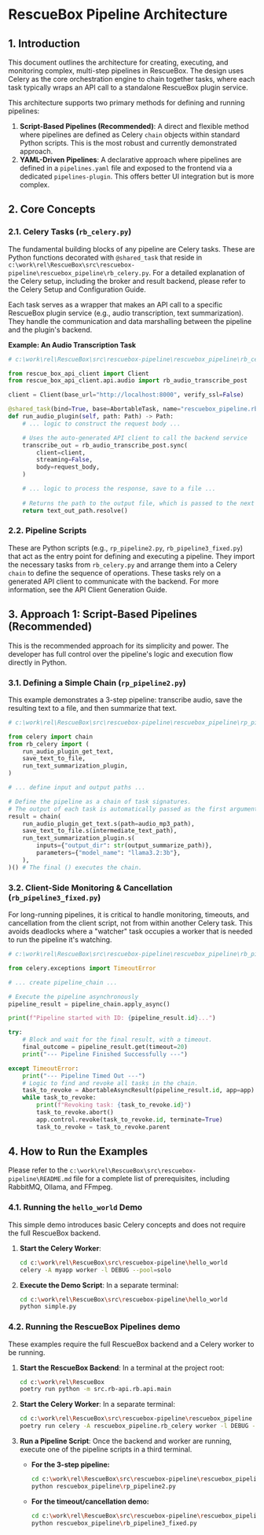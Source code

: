 # RescueBox Pipeline Architecture

## 1. Introduction

This document outlines the architecture for creating, executing, and monitoring complex, multi-step pipelines in RescueBox. The design uses Celery as the core orchestration engine to chain together tasks, where each task typically wraps an API call to a standalone RescueBox plugin service.

This architecture supports two primary methods for defining and running pipelines:

1.  **Script-Based Pipelines (Recommended)**: A direct and flexible method where pipelines are defined as Celery `chain` objects within standard Python scripts. This is the most robust and currently demonstrated approach.
2.  **YAML-Driven Pipelines**: A declarative approach where pipelines are defined in a `pipelines.yaml` file and exposed to the frontend via a dedicated `pipelines-plugin`. This offers better UI integration but is more complex.

## 2. Core Concepts

### 2.1. Celery Tasks (`rb_celery.py`)

The fundamental building blocks of any pipeline are Celery tasks. These are Python functions decorated with `@shared_task` that reside in `c:\work\rel\RescueBox\src\rescuebox-pipeline\rescuebox_pipeline\rb_celery.py`. For a detailed explanation of the Celery setup, including the broker and result backend, please refer to the Celery Setup and Configuration Guide.

Each task serves as a wrapper that makes an API call to a specific RescueBox plugin service (e.g., audio transcription, text summarization). They handle the communication and data marshalling between the pipeline and the plugin's backend.

**Example: An Audio Transcription Task**
```python
# c:\work\rel\RescueBox\src\rescuebox-pipeline\rescuebox_pipeline\rb_celery.py

from rescue_box_api_client import Client
from rescue_box_api_client.api.audio import rb_audio_transcribe_post

client = Client(base_url="http://localhost:8000", verify_ssl=False)

@shared_task(bind=True, base=AbortableTask, name="rescuebox_pipeline.rb_celery.run_audio_plugin")
def run_audio_plugin(self, path: Path) -> Path:
    # ... logic to construct the request body ...

    # Uses the auto-generated API client to call the backend service
    transcribe_out = rb_audio_transcribe_post.sync(
        client=client,
        streaming=False,
        body=request_body,
    )

    # ... logic to process the response, save to a file ...
    
    # Returns the path to the output file, which is passed to the next task in a chain
    return text_out_path.resolve()
```

### 2.2. Pipeline Scripts

These are Python scripts (e.g., `rp_pipeline2.py`, `rb_pipeline3_fixed.py`) that act as the entry point for defining and executing a pipeline. They import the necessary tasks from `rb_celery.py` and arrange them into a Celery `chain` to define the sequence of operations. These tasks rely on a generated API client to communicate with the backend. For more information, see the API Client Generation Guide.


## 3. Approach 1: Script-Based Pipelines (Recommended)

This is the recommended approach for its simplicity and power. The developer has full control over the pipeline's logic and execution flow directly in Python.

### 3.1. Defining a Simple Chain (`rp_pipeline2.py`)

This example demonstrates a 3-step pipeline: transcribe audio, save the resulting text to a file, and then summarize that text.

```python
# c:\work\rel\RescueBox\src\rescuebox-pipeline\rescuebox_pipeline\rp_pipeline2.py

from celery import chain
from rb_celery import (
    run_audio_plugin_get_text,
    save_text_to_file,
    run_text_summarization_plugin,
)

# ... define input and output paths ...

# Define the pipeline as a chain of task signatures.
# The output of each task is automatically passed as the first argument to the next.
result = chain(
    run_audio_plugin_get_text.s(path=audio_mp3_path),
    save_text_to_file.s(intermediate_text_path),
    run_text_summarization_plugin.s(
        inputs={"output_dir": str(output_summarize_path)},
        parameters={"model_name": "llama3.2:3b"},
    ),
)() # The final () executes the chain.
```

### 3.2. Client-Side Monitoring & Cancellation (`rb_pipeline3_fixed.py`)

For long-running pipelines, it is critical to handle monitoring, timeouts, and cancellation from the client script, not from within another Celery task. This avoids deadlocks where a "watcher" task occupies a worker that is needed to run the pipeline it's watching.

```python
# c:\work\rel\RescueBox\src\rescuebox-pipeline\rescuebox_pipeline\rb_pipeline3_fixed.py

from celery.exceptions import TimeoutError

# ... create pipeline_chain ...

# Execute the pipeline asynchronously
pipeline_result = pipeline_chain.apply_async()

print(f"Pipeline started with ID: {pipeline_result.id}...")

try:
    # Block and wait for the final result, with a timeout.
    final_outcome = pipeline_result.get(timeout=20)
    print("--- Pipeline Finished Successfully ---")

except TimeoutError:
    print("--- Pipeline Timed Out ---")
    # Logic to find and revoke all tasks in the chain.
    task_to_revoke = AbortableAsyncResult(pipeline_result.id, app=app)
    while task_to_revoke:
        print(f"Revoking task: {task_to_revoke.id}")
        task_to_revoke.abort()
        app.control.revoke(task_to_revoke.id, terminate=True)
        task_to_revoke = task_to_revoke.parent
```


## 4. How to Run the Examples

Please refer to the `c:\work\rel\RescueBox\src\rescuebox-pipeline\README.md` file for a complete list of prerequisites, including RabbitMQ, Ollama, and FFmpeg.

### 4.1. Running the `hello_world` Demo

This simple demo introduces basic Celery concepts and does not require the full RescueBox backend.

1.  **Start the Celery Worker**:
    ```bash
    cd c:\work\rel\RescueBox\src\rescuebox-pipeline\hello_world
    celery -A myapp worker -l DEBUG --pool=solo
    ```

2.  **Execute the Demo Script**:
    In a separate terminal:
    ```bash
    cd c:\work\rel\RescueBox\src\rescuebox-pipeline\hello_world
    python simple.py
    ```

### 4.2. Running the RescueBox Pipelines demo

These examples require the full RescueBox backend and a Celery worker to be running.

1.  **Start the RescueBox Backend**:
    In a terminal at the project root:
    ```bash
    cd c:\work\rel\RescueBox
    poetry run python -m src.rb-api.rb.api.main
    ```

2.  **Start the Celery Worker**:
    In a separate terminal:
    ```bash
    cd c:\work\rel\RescueBox\src\rescuebox-pipeline\rescuebox_pipeline
    poetry run celery -A rescuebox_pipeline.rb_celery worker -l DEBUG --pool=solo
    ```

3.  **Run a Pipeline Script**:
    Once the backend and worker are running, execute one of the pipeline scripts in a third terminal.

    *   **For the 3-step pipeline:**
        ```bash
        cd c:\work\rel\RescueBox\src\rescuebox-pipeline\rescuebox_pipeline
        python rescuebox_pipeline\rp_pipeline2.py
        ```

    *   **For the timeout/cancellation demo:**
        ```bash
        cd c:\work\rel\RescueBox\src\rescuebox-pipeline\rescuebox_pipeline
        python rescuebox_pipeline\rb_pipeline3_fixed.py
        ```
